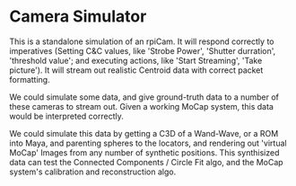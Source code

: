# Camera Simulator
This is a standalone simulation of an rpiCam.  It will respond correctly to imperatives (Setting C&C values, like 'Strobe Power', 'Shutter durration', 'threshold value'; and executing actions, like 'Start Streaming', 'Take picture').  It will stream out realistic Centroid data with correct packet formatting.

We could simulate some data, and give ground-truth data to a number of these cameras to stream out.  Given a working MoCap system, this data would be interpreted correctly.

We could simulate this data by getting a C3D of a Wand-Wave, or a ROM into Maya, and parenting spheres to the locators, and rendering out 'virtual MoCap' Images from any number of synthetic positions.  This synthisized data can test the Connected Components / Circle Fit algo, and the MoCap system's calibration and reconstruction algo.
